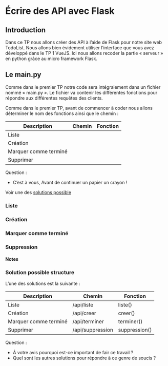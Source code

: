 # Écrire des API avec Flask

## Introduction

Dans ce TP nous allons créer des API à l’aide de Flask pour notre site web TodoList. Nous allons bien évidement utiliser l’interface que vous avez développé dans le TP 1 VueJS. Ici nous allons recoder la partie « serveur » en python grâce au micro framework Flask.

## Le main.py

Comme dans le premier TP notre code sera intégralement dans un fichier nommé « main.py ». Le fichier va contenir les différentes fonctions pour répondre aux différentes requêtes des clients.

Comme dans le premier TP, avant de commencer à coder nous allons déterminer le nom des fonctions ainsi que le chemin :

| Description           | Chemin | Fonction |
|-----------------------|--------|----------|
| Liste                 |        |          |
| Création              |        |          |
| Marquer comme terminé |        |          |
| Supprimer             |        |          |

Question :

- C’est à vous, Avant de continuer un papier un crayon !

Voir une des [solutions possible](#solution-possible-structure)

### Liste

### Création

### Marquer comme terminé

### Suppression

#### Notes

### Solution possible structure

L’une des solutions est la suivante :

| Description           | Chemin           | Fonction      |
|-----------------------|------------------|---------------|
| Liste                 | /api/liste       | liste()       |
| Création              | /api/creer       | creer()       |
| Marquer comme terminé | /api/terminer    | terminer()    |
| Supprimer             | /api/suppression | suppression() |

Question :

- À votre avis pourquoi est-ce important de fair ce travail ?
- Quel sont les autres solutions pour répondre à ce genre de soucis ?